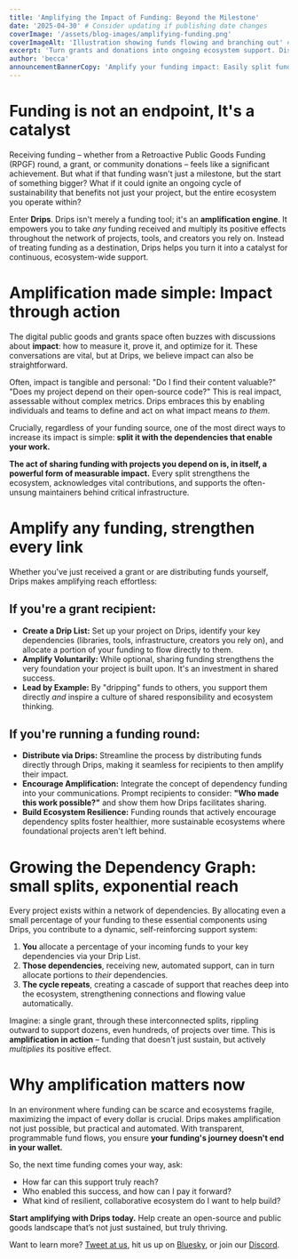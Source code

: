 ```yaml
---
title: 'Amplifying the Impact of Funding: Beyond the Milestone'
date: '2025-04-30' # Consider updating if publishing date changes
coverImage: '/assets/blog-images/amplifying-funding.png'
coverImageAlt: 'Illustration showing funds flowing and branching out' # Slightly more descriptive alt text
excerpt: 'Turn grants and donations into ongoing ecosystem support. Discover how Drips helps you amplify funding impact by easily sharing with the dependencies that make your work possible, creating a virtuous cycle of sustainability.'
author: 'becca'
announcementBannerCopy: 'Amplify your funding impact: Easily split funds with your dependencies using Drips'
---
```


# Funding is not an endpoint, It's a catalyst

Receiving funding – whether from a Retroactive Public Goods Funding (RPGF) round, a grant, or community donations – feels like a significant achievement. But what if that funding wasn't just a milestone, but the start of something bigger? What if it could ignite an ongoing cycle of sustainability that benefits not just your project, but the entire ecosystem you operate within?

Enter **Drips**. Drips isn't merely a funding tool; it's an **amplification engine**. It empowers you to take _any_ funding received and multiply its positive effects throughout the network of projects, tools, and creators you rely on. Instead of treating funding as a destination, Drips helps you turn it into a catalyst for continuous, ecosystem-wide support.

# Amplification made simple: Impact through action

The digital public goods and grants space often buzzes with discussions about **impact**: how to measure it, prove it, and optimize for it. These conversations are vital, but at Drips, we believe impact can also be straightforward.

Often, impact is tangible and personal: "Do I find their content valuable?" "Does my project depend on their open-source code?" This is real impact, assessable without complex metrics. Drips embraces this by enabling individuals and teams to define and act on what impact means _to them_.

Crucially, regardless of your funding source, one of the most direct ways to increase its impact is simple: **split it with the dependencies that enable your work.**

**The act of sharing funding with projects you depend on is, in itself, a powerful form of measurable impact.** Every split strengthens the ecosystem, acknowledges vital contributions, and supports the often-unsung maintainers behind critical infrastructure.

# Amplify any funding, strengthen every link

Whether you've just received a grant or are distributing funds yourself, Drips makes amplifying reach effortless:

## If you're a grant recipient:

- **Create a Drip List:** Set up your project on Drips, identify your key dependencies (libraries, tools, infrastructure, creators you rely on), and allocate a portion of your funding to flow directly to them.
- **Amplify Voluntarily:** While optional, sharing funding strengthens the very foundation your project is built upon. It's an investment in shared success.
- **Lead by Example:** By "dripping" funds to others, you support them directly _and_ inspire a culture of shared responsibility and ecosystem thinking.

## If you're running a funding round:

- **Distribute via Drips:** Streamline the process by distributing funds directly through Drips, making it seamless for recipients to then amplify their impact.
- **Encourage Amplification:** Integrate the concept of dependency funding into your communications. Prompt recipients to consider: **"Who made this work possible?"** and show them how Drips facilitates sharing.
- **Build Ecosystem Resilience:** Funding rounds that actively encourage dependency splits foster healthier, more sustainable ecosystems where foundational projects aren't left behind.

# Growing the Dependency Graph: small splits, exponential reach

Every project exists within a network of dependencies. By allocating even a small percentage of your funding to these essential components using Drips, you contribute to a dynamic, self-reinforcing support system:

1.  **You** allocate a percentage of your incoming funds to your key dependencies via your Drip List.
2.  **Those dependencies**, receiving new, automated support, can in turn allocate portions to _their_ dependencies.
3.  **The cycle repeats**, creating a cascade of support that reaches deep into the ecosystem, strengthening connections and flowing value automatically.

Imagine: a single grant, through these interconnected splits, rippling outward to support dozens, even hundreds, of projects over time. This is **amplification in action** – funding that doesn't just sustain, but actively _multiplies_ its positive effect.

# Why amplification matters now

In an environment where funding can be scarce and ecosystems fragile, maximizing the impact of every dollar is crucial. Drips makes amplification not just possible, but practical and automated. With transparent, programmable fund flows, you ensure **your funding's journey doesn't end in your wallet.**

So, the next time funding comes your way, ask:

- How far can this support truly reach?
- Who enabled this success, and how can I pay it forward?
- What kind of resilient, collaborative ecosystem do I want to help build?

**Start amplifying with Drips today.** Help create an open-source and public goods landscape that’s not just sustained, but truly thriving.

Want to learn more? [Tweet at us](https://x.com/dripsnetwork), hit us up on [Bluesky](https://bsky.app/profile/drips.network), or join our [Discord](https://discord.gg/BakDKKDpHF).
